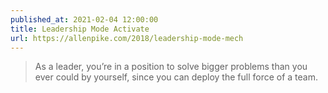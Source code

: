 ```yaml
---
published_at: 2021-02-04 12:00:00
title: Leadership Mode Activate
url: https://allenpike.com/2018/leadership-mode-mech
---
```


<blockquote><p>As a leader, you’re in a position to solve bigger problems than you ever could by yourself, since you can deploy the full force of a team.</p></blockquote>
